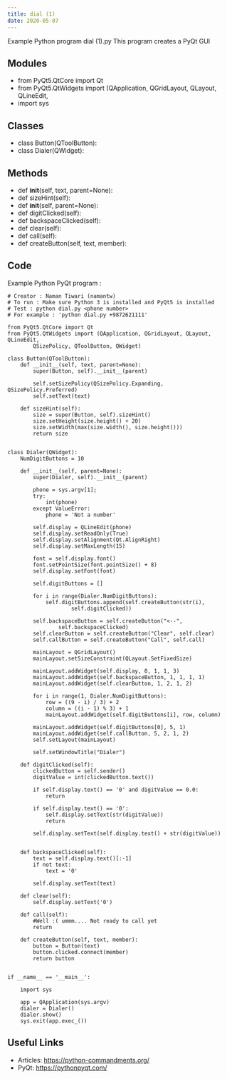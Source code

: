 ```yaml
---
title: dial (1)
date: 2020-05-07
---
```

Example Python program dial (1).py
This program creates a PyQt GUI

## Modules

* from PyQt5.QtCore import Qt
* from PyQt5.QtWidgets import (QApplication, QGridLayout, QLayout, QLineEdit,
* import sys

## Classes

* class Button(QToolButton):
* class Dialer(QWidget):

## Methods

* def __init__(self, text, parent=None):
* def sizeHint(self):
* def __init__(self, parent=None):
* def digitClicked(self):
* def backspaceClicked(self):
* def clear(self):
* def call(self):
* def createButton(self, text, member):

## Code

Example Python PyQt program :

    # Creator : Naman Tiwari (namantw)
    # To run : Make sure Python 3 is installed and PyQt5 is installed
    # Test : python dial.py <phone number>
    # For example : 'python dial.py +9872621111'
    
    from PyQt5.QtCore import Qt
    from PyQt5.QtWidgets import (QApplication, QGridLayout, QLayout, QLineEdit,
            QSizePolicy, QToolButton, QWidget)
    
    class Button(QToolButton):
        def __init__(self, text, parent=None):
            super(Button, self).__init__(parent)
    
            self.setSizePolicy(QSizePolicy.Expanding, QSizePolicy.Preferred)
            self.setText(text)
    
        def sizeHint(self):
            size = super(Button, self).sizeHint()
            size.setHeight(size.height() + 20)
            size.setWidth(max(size.width(), size.height()))
            return size
    
    
    class Dialer(QWidget):
        NumDigitButtons = 10
        
        def __init__(self, parent=None):
            super(Dialer, self).__init__(parent)
    
            phone = sys.argv[1];
            try: 
                int(phone)
            except ValueError:
                phone = 'Not a number'
    
            self.display = QLineEdit(phone)
            self.display.setReadOnly(True)
            self.display.setAlignment(Qt.AlignRight)
            self.display.setMaxLength(15)
    
            font = self.display.font()
            font.setPointSize(font.pointSize() + 8)
            self.display.setFont(font)
    
            self.digitButtons = []
            
            for i in range(Dialer.NumDigitButtons):
                self.digitButtons.append(self.createButton(str(i),
                        self.digitClicked))
    
            self.backspaceButton = self.createButton("<--",
                    self.backspaceClicked)
            self.clearButton = self.createButton("Clear", self.clear)
            self.callButton = self.createButton("Call", self.call)
    
            mainLayout = QGridLayout()
            mainLayout.setSizeConstraint(QLayout.SetFixedSize)
    
            mainLayout.addWidget(self.display, 0, 1, 1, 3)
            mainLayout.addWidget(self.backspaceButton, 1, 1, 1, 1)
            mainLayout.addWidget(self.clearButton, 1, 2, 1, 2)
    
            for i in range(1, Dialer.NumDigitButtons):
                row = ((9 - i) / 3) + 2
                column = ((i - 1) % 3) + 1
                mainLayout.addWidget(self.digitButtons[i], row, column)
    
            mainLayout.addWidget(self.digitButtons[0], 5, 1)
            mainLayout.addWidget(self.callButton, 5, 2, 1, 2)
            self.setLayout(mainLayout)
    
            self.setWindowTitle("Dialer")
    
        def digitClicked(self):
            clickedButton = self.sender()
            digitValue = int(clickedButton.text())
    
            if self.display.text() == '0' and digitValue == 0.0:
                return
    
            if self.display.text() == '0':  
                self.display.setText(str(digitValue))
                return
    
            self.display.setText(self.display.text() + str(digitValue))
    
    
        def backspaceClicked(self):
            text = self.display.text()[:-1]
            if not text:
                text = '0'
    
            self.display.setText(text)
    
        def clear(self):
            self.display.setText('0')
    
        def call(self):
            #Well :( ummm.... Not ready to call yet
            return
    
        def createButton(self, text, member):
            button = Button(text)
            button.clicked.connect(member)
            return button
    
    
    if __name__ == '__main__':
    
        import sys
    
        app = QApplication(sys.argv)
        dialer = Dialer()
        dialer.show()
        sys.exit(app.exec_())

## Useful Links

- Articles: https://python-commandments.org/
- PyQt: https://pythonpyqt.com/
